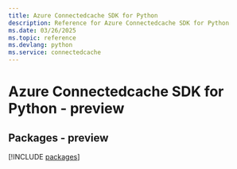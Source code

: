 ```yaml
---
title: Azure Connectedcache SDK for Python
description: Reference for Azure Connectedcache SDK for Python
ms.date: 03/26/2025
ms.topic: reference
ms.devlang: python
ms.service: connectedcache
---
```

# Azure Connectedcache SDK for Python - preview
## Packages - preview
[!INCLUDE [packages](connectedcache-index.md)]